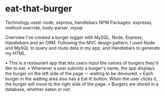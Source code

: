 # eat-that-burger

Technology used: node, express, handlebars
NPM Packages: expresss, method-override, body-parser, mysql

Overview
I've created a burger logger with MySQL, Node, Express, Handlebars and an ORM. Following the MVC design pattern, I used Node and MySQL to query and route data in my app, and Handlebars to generate my HTML.

• This is a restaurant app that lets users input the names of burgers they'd like to eat.
• Whenever a user submits a burger's name, the app displays the burger on the left side of the page -- waiting to be devoured.
• Each burger in the waiting area also has a Eat it! button. When the user clicks it, the burger will move to the right side of the page.
• Burgers are stored in a database, whether eaten or not.
